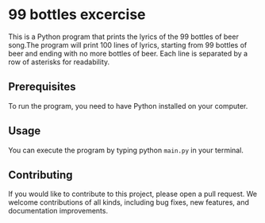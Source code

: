 # 99 bottles excercise
This is a Python program that prints the lyrics of the 99 bottles of beer song.The program will print 100 lines of lyrics, starting from 99 bottles of beer and ending with no more bottles of beer. Each line is separated by a row of asterisks for readability.

## Prerequisites
To run the program, you need to have Python installed on your computer.

## Usage
You can execute the program by typing python `main.py` in your terminal.

## Contributing
If you would like to contribute to this project, please open a pull request. We welcome contributions of all kinds, including bug fixes, new features, and documentation improvements.
